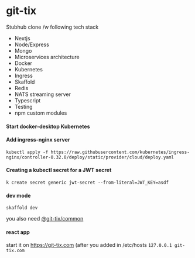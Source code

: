 # git-tix

Stubhub clone /w following tech stack

- Nextjs
- Node/Express
- Mongo
- Microservices architecture
- Docker
- Kubernetes
- Ingress
- Skaffold
- Redis
- NATS streaming server
- Typescript
- Testing
- npm custom modules

#### Start docker-desktop Kubernetes

#### Add ingress-nginx server
`kubectl apply -f https://raw.githubusercontent.com/kubernetes/ingress-nginx/controller-0.32.0/deploy/static/provider/cloud/deploy.yaml`


#### Creating a kubectl secret for a JWT secret

`k create secret generic jwt-secret --from-literal=JWT_KEY=asdf`


#### dev mode
`skaffold dev`

you also need [@git-tix/common](https://www.npmjs.com/package/@git-tix/common)

#### react app
start it on https://git-tix.com (after you added in /etc/hosts `127.0.0.1 git-tix.com`
